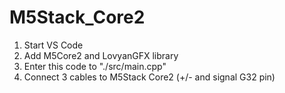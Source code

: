 # M5Stack_Core2

1. Start VS Code
2. Add M5Core2 and LovyanGFX library
3. Enter this code to "./src/main.cpp"
4. Connect 3 cables to M5Stack Core2 (+/- and signal G32 pin)
